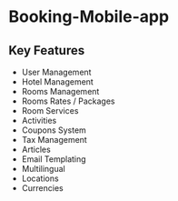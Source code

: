 # Booking-Mobile-app

 
## Key Features

   - User Management
   - Hotel Management
   - Rooms Management
   - Rooms Rates / Packages
   - Room Services
   - Activities
   - Coupons System
   - Tax Management
   - Articles
   - Email Templating
   - Multilingual
   - Locations
   - Currencies
